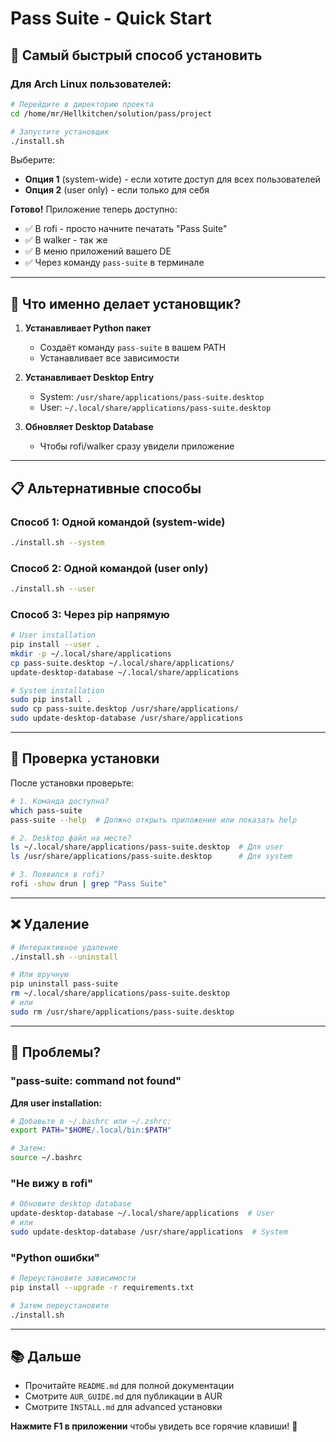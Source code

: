 # Pass Suite - Quick Start

## 🚀 Самый быстрый способ установить

### Для Arch Linux пользователей:

```bash
# Перейдите в директорию проекта
cd /home/mr/Hellkitchen/solution/pass/project

# Запустите установщик
./install.sh
```

Выберите:
- **Опция 1** (system-wide) - если хотите доступ для всех пользователей
- **Опция 2** (user only) - если только для себя

**Готово!** Приложение теперь доступно:
- ✅ В rofi - просто начните печатать "Pass Suite"
- ✅ В walker - так же
- ✅ В меню приложений вашего DE
- ✅ Через команду `pass-suite` в терминале

---

## 🎯 Что именно делает установщик?

1. **Устанавливает Python пакет**
   - Создаёт команду `pass-suite` в вашем PATH
   - Устанавливает все зависимости

2. **Устанавливает Desktop Entry**
   - System: `/usr/share/applications/pass-suite.desktop`
   - User: `~/.local/share/applications/pass-suite.desktop`

3. **Обновляет Desktop Database**
   - Чтобы rofi/walker сразу увидели приложение

---

## 📋 Альтернативные способы

### Способ 1: Одной командой (system-wide)
```bash
./install.sh --system
```

### Способ 2: Одной командой (user only)
```bash
./install.sh --user
```

### Способ 3: Через pip напрямую
```bash
# User installation
pip install --user .
mkdir -p ~/.local/share/applications
cp pass-suite.desktop ~/.local/share/applications/
update-desktop-database ~/.local/share/applications

# System installation
sudo pip install .
sudo cp pass-suite.desktop /usr/share/applications/
sudo update-desktop-database /usr/share/applications
```

---

## 🔧 Проверка установки

После установки проверьте:

```bash
# 1. Команда доступна?
which pass-suite
pass-suite --help  # Должно открыть приложение или показать help

# 2. Desktop файл на месте?
ls ~/.local/share/applications/pass-suite.desktop  # Для user
ls /usr/share/applications/pass-suite.desktop      # Для system

# 3. Появился в rofi?
rofi -show drun | grep "Pass Suite"
```

---

## ❌ Удаление

```bash
# Интерактивное удаление
./install.sh --uninstall

# Или вручную
pip uninstall pass-suite
rm ~/.local/share/applications/pass-suite.desktop
# или
sudo rm /usr/share/applications/pass-suite.desktop
```

---

## 🐛 Проблемы?

### "pass-suite: command not found"

**Для user installation:**
```bash
# Добавьте в ~/.bashrc или ~/.zshrc:
export PATH="$HOME/.local/bin:$PATH"

# Затем:
source ~/.bashrc
```

### "Не вижу в rofi"

```bash
# Обновите desktop database
update-desktop-database ~/.local/share/applications  # User
# или
sudo update-desktop-database /usr/share/applications  # System
```

### "Python ошибки"

```bash
# Переустановите зависимости
pip install --upgrade -r requirements.txt

# Затем переустановите
./install.sh
```

---

## 📚 Дальше

- Прочитайте `README.md` для полной документации
- Смотрите `AUR_GUIDE.md` для публикации в AUR
- Смотрите `INSTALL.md` для advanced установки

**Нажмите F1 в приложении** чтобы увидеть все горячие клавиши! 🎹
